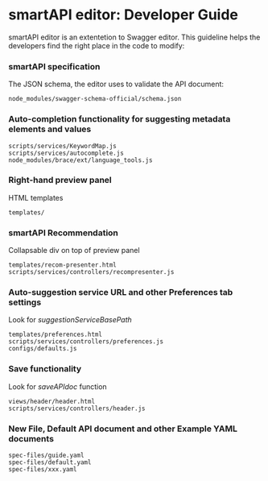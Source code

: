 # smartAPI editor: Developer Guide

smartAPI editor is an extentetion to Swagger editor. This guideline helps the developers find the right place in the code to modify: 


### smartAPI specification
  The JSON schema, the editor uses to validate the API document:
```shell
node_modules/swagger-schema-official/schema.json
```
### Auto-completion functionality for suggesting metadata elements and values
```shell
scripts/services/KeywordMap.js
scripts/services/autocomplete.js
node_modules/brace/ext/language_tools.js
```
### Right-hand preview panel
  HTML templates 
```shell
templates/
```
### smartAPI Recommendation
  Collapsable div on top of preview panel
```shell
templates/recom-presenter.html
scripts/services/controllers/recompresenter.js
```
### Auto-suggestion service URL and other Preferences tab settings
  Look for *suggestionServiceBasePath*
```shell
templates/preferences.html
scripts/services/controllers/preferences.js
configs/defaults.js
```
### Save functionality
  Look for *saveAPIdoc* function 
```shell
views/header/header.html
scripts/services/controllers/header.js
```
### New File, Default API document and other Example YAML documents
```shell
spec-files/guide.yaml
spec-files/default.yaml
spec-files/xxx.yaml
```

